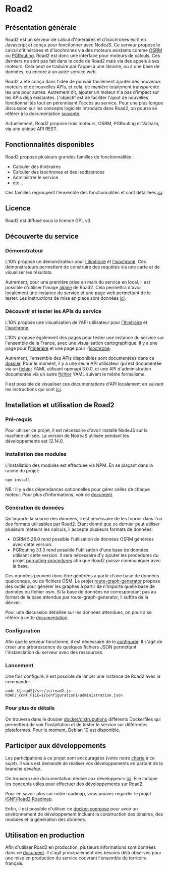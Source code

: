 # Road2

## Présentation générale 

Road2 est un serveur de calcul d'itinéraires et d'isochrones écrit en Javascript et conçu pour fonctionner avec NodeJS. Ce serveur propose le calcul d'itinéraires et d'isochrones via des moteurs existants comme [OSRM](https://github.com/Project-OSRM/osrm-backend) ou [PGRouting](https://pgrouting.org/). Road2 est donc une interface pour moteurs de calculs. Ces derniers ne sont pas fait dans le code de Road2 mais via des appels à ses moteurs. Cela peut se traduire par l'appel à une librairie, ou à une base de données, ou encore à un autre service web. 

Road2 a été conçu dans l'idée de pouvoir facilement ajouter des nouveaux moteurs et de nouvelles APIs, et cela, de manière totalement transparente les uns pour autres. Autrement dit, ajouter un moteur n'a pas d'impact sur les APIs déjà existantes. L'objectif est de faciliter l'ajout de nouvelles fonctionnalités tout en pérennisant l'accès au service. Pour une plus longue discussion sur les concepts logiciels introduits dans Road2, on pourra se référer à la documentation [suivante](./documentation/developers/concepts.md).

Actuellement, Road2 propose trois moteurs, OSRM, PGRouting et Valhalla, via une unique API REST. 

## Fonctionnalités disponibles 

Road2 propose plusieurs grandes familles de fonctionnalités : 
- Calculer des itinéraires
- Calculer des isochrones et des isodistances 
- Administrer le service 
- etc... 

Ces familles regroupent l'ensemble des fonctionnalités et sont détaillées [ici](./documentation/developers/functionnalities.md).

## Licence 

Road2 est diffusé sous la licence GPL v3. 

## Découverte du service

### Démonstrateur 

L'IGN propose un démonstrateur pour [l'itinéraire](https://geoservices.ign.fr/documentation/services_betas/itineraires.html) et [l'isochrone](https://geoservices.ign.fr/documentation/services_betas/isochrones.html). Ces démonstrateurs permettent de construire des requêtes via une carte et de visualiser les résultats. 

Autrement, pour une première prise en main du service en local, il est possible d'utiliser l'image [alpine](./docker/demonstration/Dockerfile) de Road2. Cela permettra d'avoir localement une instance du service et une page web permettant de le tester. Les instructions de mise en place sont données [ici](./documentation/docker/demonstration/readme.md). 

### Découvrir et tester les APIs du service 

L'IGN propose une visualisation de l'API utilisateur pour [l'itinéraire](https://geoservices.ign.fr/documentation/services/api-et-services-ogc/itineraires/api) et [l'isochrone](https://geoservices.ign.fr/documentation/services/api-et-services-ogc/isochrone/api). 

L'IGN propose également des pages pour tester une instance du service sur l'ensemble de la France, avec une visualisation cartographique. Il y a une page pour l'[itinéraire](https://geoservices.ign.fr/documentation/services/api-et-services-ogc/itineraires) et une page pour l'[isochrone](https://geoservices.ign.fr/documentation/services/api-et-services-ogc/isochrones).

Autrement, l'ensemble des APIs disponibles sont documentées dans ce [dossier](./documentation/apis/). Pour le moment, il y a une seule API utilisateur qui est documentée via un [fichier](./documentation/apis/simple/1.0.0/api.yaml) YAML utilisant openapi 3.0.0, et une API d'administration documentée via un autre [fichier](./documentation/apis/administration/1.0.0/api.yaml) YAML suivant le même formalisme. 

Il est possible de visualiser ces documentations d'API localement en suivant les instructions qui sont [ici](./documentation/docker/demonstration/readme.md). 

## Installation et utilisation de Road2 

### Pré-requis

Pour utiliser ce projet, il est nécessaire d'avoir installé NodeJS sur la machine utilisée. La version de NodeJS utilisée pendant les développements est *12.14.0*. 

### Installation des modules

L'installation des modules est effectuée via NPM. En se plaçant dans la racine du projet:
```
npm install
```

NB : Il y a des dépendances optionnelles pour gérer celles de chaque moteur. Pour plus d'informations, voir ce [document](./documentation/production/readme.md).

### Génération de données  

Qu'importe la source des données, il est nécessaire de les fournir dans l'un des formats utilisables par Road2. Étant donné que ce dernier peut utiliser plusieurs moteurs les calculs, il accepte plusieurs formats de données:
- OSRM 5.26.0 rend possible l'utilisation de données OSRM générées avec cette version. 
- PGRouting 3.1.3 rend possible l'utilisation d'une base de données utilisant cette version. Il sera nécessaire d'y ajouter les procédures du projet [pgrouting-procedures](https://github.com/IGNF/pgrouting-procedures) afin que Road2 puisse communiquer avec la base. 

Ces données peuvent donc être générées à partir d'une base de données quelconque, ou de fichiers OSM. Le projet [route-graph-generator](https://github.com/IGNF/route-graph-generator) propose des outils pour générer les graphes à partir de n'importe quelle base de données ou fichier osm. Si la base de données ne correspondant pas au format de la base attendue par route-graph-generator, il suffira de la dériver. 

Pour une discussion détaillée sur les données attendues, on pourra se référer à cette [documentation](./documentation/data/readme.md). 

### Configuration

Afin que le serveur fonctionne, il est nécessaire de le [configurer](./documentation/configuration/readme.md). Il s'agit de créer une arborescence de quelques fichiers JSON permettant l'instanciation du serveur avec des ressources. 

### Lancement 

Une fois configuré, il est possible de lancer une instance de Road2 avec la commande: 
```
node ${road2}/src/js/road2.js --ROAD2_CONF_FILE=${configuration}/administration.json
```

### Pour plus de détails

On trouvera dans le dossier [docker/distrubutions](./docker/distributions) différents Dockerfiles qui permettent de voir l'installation et de tester le service sur différentes plateformes. Pour le moment, Debian 10 est disponible. 

## Participer aux développements 

Les participations à ce projet sont encouragées (votre notre [charte](./CODE_OF_CONDUCT.md) à ce sujet). Il vous est demandé de réaliser vos développements en partant de la branche *develop*. 

On trouvera une documentation dédiée aux développeurs [ici](./documentation/developers/readme.md). Elle indique les concepts utiles pour effectuer des développements sur Road2. 

Pour en savoir plus sur notre roadmap, vous pouvez regarder le projet [IGNF/Road2 Roadmap](https://github.com/orgs/IGNF/projects/3). 

Enfin, il est possible d'utiliser ce [docker-compose](./documentation/docker/dev/readme.md) pour avoir un environnement de développement incluant la construction des binaires, des modules et la génération des données. 

## Utilisation en production

Afin d'utiliser Road2 en production, plusieurs informations sont données dans ce [document](./documentation/production/readme.md). Il s'agit principalement des besoins déjà observés pour une mise en production du service couvrant l'ensemble du territoire français. 
